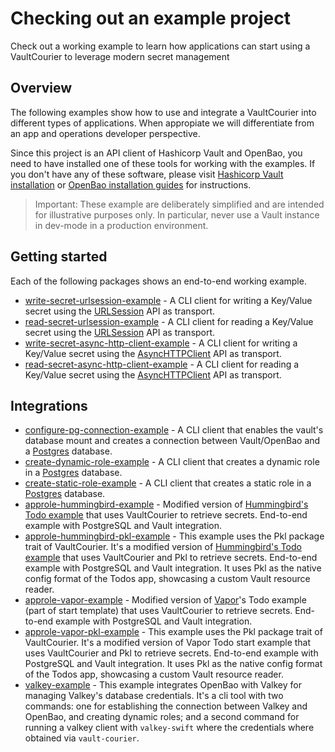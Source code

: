 # Checking out an example project

Check out a working example to learn how applications can start using a VaultCourier to leverage modern secret management

## Overview

The following examples show how to use and integrate a VaultCourier into different types of applications. When appropiate we will differentiate from an app and operations developer perspective.

Since this project is an API client of Hashicorp Vault and OpenBao, you need to have installed one of these tools for working with the examples. If you don't have any of these software, please visit [Hashicorp Vault installation](https://developer.hashicorp.com/vault/docs/install) or [OpenBao installation guides](https://openbao.org/docs/install/) for instructions.

> Important: These example are deliberately simplified and are intended for illustrative purposes only. In particular, never use a Vault instance in dev-mode in a production environment.

## Getting started

Each of the following packages shows an end-to-end working example.

- [write-secret-urlsession-example](https://github.com/vault-courier/vault-courier-examples/tree/main/read-secret-urlsession-example) - A CLI client for writing a Key/Value secret using the [URLSession](https://developer.apple.com/documentation/foundation/urlsession) API as transport.
- [read-secret-urlsession-example](https://github.com/vault-courier/vault-courier-examples/tree/main/read-secret-urlsession-example) - A CLI client for reading a Key/Value secret using the [URLSession](https://developer.apple.com/documentation/foundation/urlsession) API as transport.
- [write-secret-async-http-client-example](https://github.com/vault-courier/vault-courier-examples/tree/main/write-secret-async-http-client-example) - A CLI client for writing a Key/Value secret using the [AsyncHTTPClient](https://github.com/swift-server/async-http-client) API as transport.
- [read-secret-async-http-client-example](https://github.com/vault-courier/vault-courier-examples/tree/main/read-secret-async-http-client-example) - A CLI client for reading a Key/Value secret using the [AsyncHTTPClient](https://github.com/swift-server/async-http-client) API as transport.

## Integrations

- [configure-pg-connection-example](https://github.com/vault-courier/vault-courier-examples/tree/main/configure-pg-connection-example) - A CLI client that enables the vault's database mount and creates a connection between Vault/OpenBao and a [Postgres](https://www.postgresql.org) database.
- [create-dynamic-role-example](https://github.com/vault-courier/vault-courier-examples/tree/main/create-dynamic-role-example) - A CLI client that creates a dynamic role in a [Postgres](https://www.postgresql.org) database.
- [create-static-role-example](https://github.com/vault-courier/vault-courier-examples/tree/main/create-static-role-example) - A CLI client that creates a static role in a [Postgres](https://www.postgresql.org) database.
- [approle-hummingbird-example](https://github.com/vault-courier/vault-courier-examples/tree/main/approle-hummingbird-example) - Modified version of [Hummingbird's Todo example](https://docs.hummingbird.codes/2.0/tutorials/todos) that uses VaultCourier to retrieve secrets. End-to-end example with PostgreSQL and Vault integration.
- [approle-hummingbird-pkl-example](https://github.com/vault-courier/vault-courier-examples/tree/main/approle-hummingbird-pkl-example) -  This example uses the Pkl package trait of VaultCourier. It's a modified version of [Hummingbird's Todo example](https://docs.hummingbird.codes/2.0/tutorials/todos) that uses VaultCourier and Pkl to retrieve secrets. End-to-end example with PostgreSQL and Vault integration. It uses Pkl as the native config format of the Todos app, showcasing a custom Vault resource reader.
- [approle-vapor-example](https://github.com/vault-courier/vault-courier-examples/tree/main/approle-vapor-example) - Modified version of [Vapor](https://vapor.codes)'s Todo example (part of start template) that uses VaultCourier to retrieve secrets. End-to-end example with PostgreSQL and Vault integration.
- [approle-vapor-pkl-example](https://github.com/vault-courier/vault-courier-examples/tree/main/approle-vapor-pkl-example) -  This example uses the Pkl package trait of VaultCourier. It's a modified version of Vapor Todo start example that uses VaultCourier and Pkl to retrieve secrets. End-to-end example with PostgreSQL and Vault integration. It uses Pkl as the native config format of the Todos app, showcasing a custom Vault resource reader.
- [valkey-example](https://github.com/vault-courier/vault-courier-examples/tree/main/valkey-example) - This example integrates OpenBao with Valkey for managing Valkey's database credentials. It's a cli tool with two commands: one for establishing the connection between Valkey and OpenBao, and creating dynamic roles; and a second command for running a valkey client with `valkey-swift` where the credentials where obtained via `vault-courier`.
